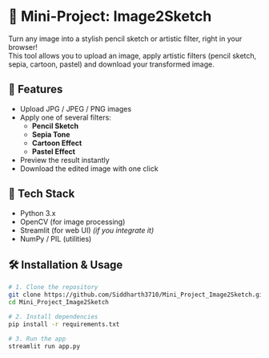 # 🎨 Mini-Project: Image2Sketch

Turn any image into a stylish pencil sketch or artistic filter, right in your browser!  
This tool allows you to upload an image, apply artistic filters (pencil sketch, sepia, cartoon, pastel) and download your transformed image.

## 🚀 Features

- Upload JPG / JPEG / PNG images  
- Apply one of several filters:  
  - **Pencil Sketch**  
  - **Sepia Tone**  
  - **Cartoon Effect**  
  - **Pastel Effect**  
- Preview the result instantly  
- Download the edited image with one click  

## 🧰 Tech Stack

- Python 3.x  
- OpenCV (for image processing)  
- Streamlit (for web UI) *(if you integrate it)*  
- NumPy / PIL (utilities)  

## 🛠️ Installation & Usage

```bash
# 1. Clone the repository
git clone https://github.com/Siddharth3710/Mini_Project_Image2Sketch.git
cd Mini_Project_Image2Sketch

# 2. Install dependencies
pip install -r requirements.txt

# 3. Run the app
streamlit run app.py
